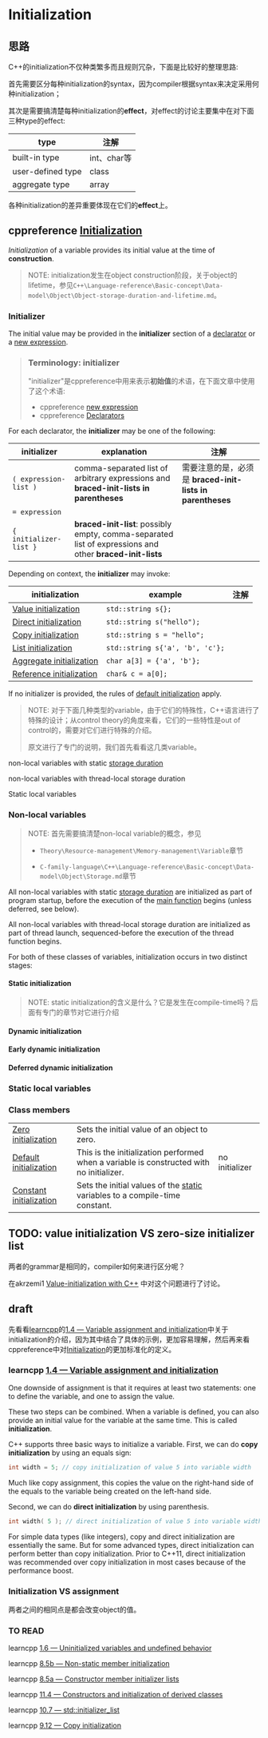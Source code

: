 # Initialization

## 思路

C++的initialization不仅种类繁多而且规则冗杂，下面是比较好的整理思路:

首先需要区分每种initialization的syntax，因为compiler根据syntax来决定采用何种initialization；

其次是需要搞清楚每种initialization的**effect**，对effect的讨论主要集中在对下面三种type的effect: 

| type              | 注解        |
| ----------------- | ----------- |
| built-in type     | int、char等 |
| user-defined type | class       |
| aggregate type    | array       |

各种initialization的差异重要体现在它们的**effect**上。

## cppreference [Initialization](https://en.cppreference.com/w/cpp/language/initialization)

*Initialization* of a variable provides its initial value at the time of **construction**.

> NOTE: initialization发生在object construction阶段，关于object的lifetime，参见`C++\Language-reference\Basic-concept\Data-model\Object\Object-storage-duration-and-lifetime.md`。

### Initializer

The initial value may be provided in the **initializer** section of a [declarator](https://en.cppreference.com/w/cpp/language/declarations) or a [new expression](https://en.cppreference.com/w/cpp/language/new).

> ### Terminology: initializer
>
> "initializer"是cppreference中用来表示**初始值**的术语，在下面文章中使用了这个术语: 
>
> - cppreference [new expression](https://en.cppreference.com/w/cpp/language/new)
> - cppreference [Declarators](https://en.cppreference.com/w/cpp/language/declarations#Declarators) 



For each declarator, the **initializer** may be one of the following:

| initializer            | explanation                                                  | 注解                                                      |
| ---------------------- | ------------------------------------------------------------ | --------------------------------------------------------- |
| `( expression-list )`  | comma-separated list of arbitrary expressions and **braced-init-lists in parentheses** | 需要注意的是，必须是 **braced-init-lists in parentheses** |
| `= expression`         |                                                              |                                                           |
| `{ initializer-list }` | **braced-init-list**: possibly empty, comma-separated list of expressions and other **braced-init-lists** |                                                           |

Depending on context, the **initializer** may invoke:

| initialization                                               | example                         | 注解 |
| ------------------------------------------------------------ | ------------------------------- | ---- |
| [Value initialization](https://en.cppreference.com/w/cpp/language/value_initialization) | `std::string s{};`              |      |
| [Direct initialization](https://en.cppreference.com/w/cpp/language/direct_initialization) | `std::string s("hello");`       |      |
| [Copy initialization](https://en.cppreference.com/w/cpp/language/copy_initialization) | `std::string s = "hello";`      |      |
| [List initialization](https://en.cppreference.com/w/cpp/language/list_initialization) | `std::string s{'a', 'b', 'c'};` |      |
| [Aggregate initialization](https://en.cppreference.com/w/cpp/language/aggregate_initialization) | `char a[3] = {'a', 'b'};`       |      |
| [Reference initialization](https://en.cppreference.com/w/cpp/language/reference_initialization) | `char& c = a[0];`               |      |

If no initializer is provided, the rules of [default initialization](https://en.cppreference.com/w/cpp/language/default_initialization) apply.



> NOTE: 对于下面几种类型的variable，由于它们的特殊性，C++语言进行了特殊的设计；从control theory的角度来看，它们的一些特性是out of control的，需要对它们进行特殊的介绍。
>
> 原文进行了专门的说明，我们首先看看这几类variable。

non-local variables with static [storage duration](https://en.cppreference.com/w/cpp/language/storage_duration)

non-local variables with thread-local storage duration 

Static local variables

### Non-local variables

> NOTE: 首先需要搞清楚non-local variable的概念，参见
>
> - `Theory\Resource-management\Memory-management\Variable`章节
>
> - `C-family-language\C++\Language-reference\Basic-concept\Data-model\Object\Storage.md`章节
>
> 

All non-local variables with static [storage duration](https://en.cppreference.com/w/cpp/language/storage_duration) are initialized as part of program startup, before the execution of the [main function](https://en.cppreference.com/w/cpp/language/main_function) begins (unless deferred, see below). 

All non-local variables with thread-local storage duration are initialized as part of thread launch, sequenced-before the execution of the thread function begins. 

For both of these classes of variables, initialization occurs in two distinct stages:

#### Static initialization

> NOTE: static initialization的含义是什么？它是发生在compile-time吗？后面有专门的章节对它进行介绍



#### Dynamic initialization



#### Early dynamic initialization



#### Deferred dynamic initialization



### Static local variables



### Class members



|                                                              |                                                              |                |
| ------------------------------------------------------------ | ------------------------------------------------------------ | -------------- |
| [Zero initialization](https://en.cppreference.com/w/cpp/language/zero_initialization) | Sets the initial value of an object to zero.                 |                |
| [Default initialization](https://en.cppreference.com/w/cpp/language/default_initialization) | This is the initialization performed when a variable is constructed with no initializer. | no initializer |
| [Constant initialization](https://en.cppreference.com/w/cpp/language/constant_initialization) | Sets the initial values of the [static](https://en.cppreference.com/w/cpp/language/storage_duration) variables to a compile-time constant. |                |





## TODO: value initialization VS zero-size initializer list

两者的grammar是相同的，compiler如何来进行区分呢？

在akrzemi1 [Value-initialization with C++](https://akrzemi1.wordpress.com/2013/09/10/value-initialization-with-c/) 中对这个问题进行了讨论。









## draft



先看看[learncpp](https://www.learncpp.com/cpp-tutorial/variable-assignment-and-initialization/)的[1.4 — Variable assignment and initialization](https://www.learncpp.com/cpp-tutorial/variable-assignment-and-initialization/)中关于initialization的介绍，因为其中结合了具体的示例，更加容易理解，然后再来看cppreference中对[Initialization](https://en.cppreference.com/w/cpp/language/initialization)的更加标准化的定义。



### learncpp [1.4 — Variable assignment and initialization](https://www.learncpp.com/cpp-tutorial/variable-assignment-and-initialization/)

One downside of assignment is that it requires at least two statements: one to define the variable, and one to assign the value.

These two steps can be combined. When a variable is defined, you can also provide an initial value for the variable at the same time. This is called **initialization**.

C++ supports three basic ways to initialize a variable. First, we can do **copy initialization** by using an equals sign:

```c++
int width = 5; // copy initialization of value 5 into variable width
```

Much like copy assignment, this copies the value on the right-hand side of the equals to the variable being created on the left-hand side.

Second, we can do **direct initialization** by using parenthesis.

```c++
int width( 5 ); // direct initialization of value 5 into variable width
```

For simple data types (like integers), copy and direct initialization are essentially the same. But for some advanced types, direct initialization can perform better than copy initialization. Prior to C++11, direct initialization was recommended over copy initialization in most cases because of the performance boost.



### Initialization VS assignment

两者之间的相同点是都会改变object的值。





### TO READ

learncpp [1.6 — Uninitialized variables and undefined behavior](https://www.learncpp.com/cpp-tutorial/uninitialized-variables-and-undefined-behavior/)

learncpp [8.5b — Non-static member initialization](https://www.learncpp.com/cpp-programming/8-5b-non-static-member-initialization/)

learncpp [8.5a — Constructor member initializer lists](https://www.learncpp.com/cpp-tutorial/8-5a-constructor-member-initializer-lists/)

learncpp [11.4 — Constructors and initialization of derived classes](https://www.learncpp.com/cpp-tutorial/114-constructors-and-initialization-of-derived-classes/)

learncpp [10.7 — std::initializer_list](https://www.learncpp.com/cpp-tutorial/10-7-stdinitializer_list/)

learncpp [9.12 — Copy initialization](https://www.learncpp.com/cpp-tutorial/9-12-copy-initialization/)